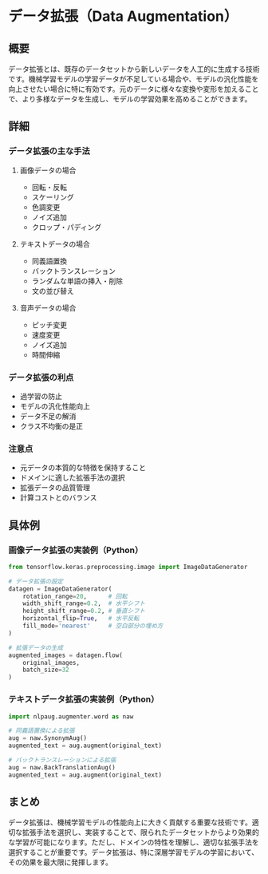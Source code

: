 # データ拡張（Data Augmentation）

## 概要
データ拡張とは、既存のデータセットから新しいデータを人工的に生成する技術です。機械学習モデルの学習データが不足している場合や、モデルの汎化性能を向上させたい場合に特に有効です。元のデータに様々な変換や変形を加えることで、より多様なデータを生成し、モデルの学習効果を高めることができます。

## 詳細
### データ拡張の主な手法
1. 画像データの場合
   - 回転・反転
   - スケーリング
   - 色調変更
   - ノイズ追加
   - クロップ・パディング

2. テキストデータの場合
   - 同義語置換
   - バックトランスレーション
   - ランダムな単語の挿入・削除
   - 文の並び替え

3. 音声データの場合
   - ピッチ変更
   - 速度変更
   - ノイズ追加
   - 時間伸縮

### データ拡張の利点
- 過学習の防止
- モデルの汎化性能向上
- データ不足の解消
- クラス不均衡の是正

### 注意点
- 元データの本質的な特徴を保持すること
- ドメインに適した拡張手法の選択
- 拡張データの品質管理
- 計算コストとのバランス

## 具体例
### 画像データ拡張の実装例（Python）
```python
from tensorflow.keras.preprocessing.image import ImageDataGenerator

# データ拡張の設定
datagen = ImageDataGenerator(
    rotation_range=20,      # 回転
    width_shift_range=0.2,  # 水平シフト
    height_shift_range=0.2, # 垂直シフト
    horizontal_flip=True,   # 水平反転
    fill_mode='nearest'     # 空白部分の埋め方
)

# 拡張データの生成
augmented_images = datagen.flow(
    original_images,
    batch_size=32
)
```

### テキストデータ拡張の実装例（Python）
```python
import nlpaug.augmenter.word as naw

# 同義語置換による拡張
aug = naw.SynonymAug()
augmented_text = aug.augment(original_text)

# バックトランスレーションによる拡張
aug = naw.BackTranslationAug()
augmented_text = aug.augment(original_text)
```

## まとめ
データ拡張は、機械学習モデルの性能向上に大きく貢献する重要な技術です。適切な拡張手法を選択し、実装することで、限られたデータセットからより効果的な学習が可能になります。ただし、ドメインの特性を理解し、適切な拡張手法を選択することが重要です。データ拡張は、特に深層学習モデルの学習において、その効果を最大限に発揮します。 
